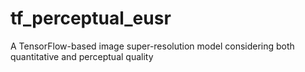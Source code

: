 # tf_perceptual_eusr
A TensorFlow-based image super-resolution model considering both quantitative and perceptual quality

